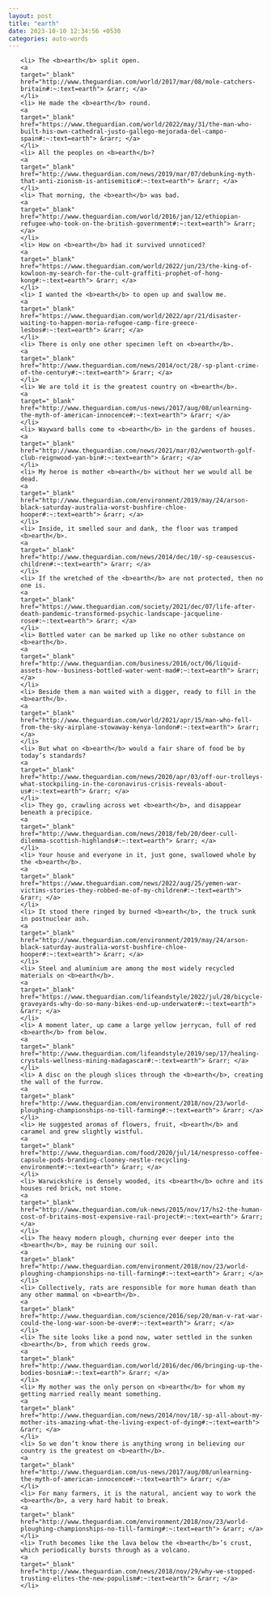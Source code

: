 ```yaml
---
layout: post
title: "earth"
date: 2023-10-10 12:34:56 +0530
categories: auto-words
---
```

<ol>

    <li> The <b>earth</b> split open.
    <a 
    target="_blank" 
    href="http://www.theguardian.com/world/2017/mar/08/mole-catchers-britain#:~:text=earth"> &rarr; </a>
    </li>
    <li> He made the <b>earth</b> round.
    <a 
    target="_blank" 
    href="https://www.theguardian.com/world/2022/may/31/the-man-who-built-his-own-cathedral-justo-gallego-mejorada-del-campo-spain#:~:text=earth"> &rarr; </a>
    </li>
    <li> All the peoples on <b>earth</b>?
    <a 
    target="_blank" 
    href="http://www.theguardian.com/news/2019/mar/07/debunking-myth-that-anti-zionism-is-antisemitic#:~:text=earth"> &rarr; </a>
    </li>
    <li> That morning, the <b>earth</b> was bad.
    <a 
    target="_blank" 
    href="http://www.theguardian.com/world/2016/jan/12/ethiopian-refugee-who-took-on-the-british-government#:~:text=earth"> &rarr; </a>
    </li>
    <li> How on <b>earth</b> had it survived unnoticed?
    <a 
    target="_blank" 
    href="https://www.theguardian.com/world/2022/jun/23/the-king-of-kowloon-my-search-for-the-cult-graffiti-prophet-of-hong-kong#:~:text=earth"> &rarr; </a>
    </li>
    <li> I wanted the <b>earth</b> to open up and swallow me.
    <a 
    target="_blank" 
    href="https://www.theguardian.com/world/2022/apr/21/disaster-waiting-to-happen-moria-refugee-camp-fire-greece-lesbos#:~:text=earth"> &rarr; </a>
    </li>
    <li> There is only one other specimen left on <b>earth</b>.
    <a 
    target="_blank" 
    href="http://www.theguardian.com/news/2014/oct/28/-sp-plant-crime-of-the-century#:~:text=earth"> &rarr; </a>
    </li>
    <li> We are told it is the greatest country on <b>earth</b>.
    <a 
    target="_blank" 
    href="http://www.theguardian.com/us-news/2017/aug/08/unlearning-the-myth-of-american-innocence#:~:text=earth"> &rarr; </a>
    </li>
    <li> Wayward balls come to <b>earth</b> in the gardens of houses.
    <a 
    target="_blank" 
    href="http://www.theguardian.com/news/2021/mar/02/wentworth-golf-club-reignwood-yan-bin#:~:text=earth"> &rarr; </a>
    </li>
    <li> My heroe is mother <b>earth</b> without her we would all be dead.
    <a 
    target="_blank" 
    href="http://www.theguardian.com/environment/2019/may/24/arson-black-saturday-australia-worst-bushfire-chloe-hooper#:~:text=earth"> &rarr; </a>
    </li>
    <li> Inside, it smelled sour and dank, the floor was tramped <b>earth</b>.
    <a 
    target="_blank" 
    href="http://www.theguardian.com/news/2014/dec/10/-sp-ceausescus-children#:~:text=earth"> &rarr; </a>
    </li>
    <li> If the wretched of the <b>earth</b> are not protected, then no one is.
    <a 
    target="_blank" 
    href="https://www.theguardian.com/society/2021/dec/07/life-after-death-pandemic-transformed-psychic-landscape-jacqueline-rose#:~:text=earth"> &rarr; </a>
    </li>
    <li> Bottled water can be marked up like no other substance on <b>earth</b>.
    <a 
    target="_blank" 
    href="http://www.theguardian.com/business/2016/oct/06/liquid-assets-how--business-bottled-water-went-mad#:~:text=earth"> &rarr; </a>
    </li>
    <li> Beside them a man waited with a digger, ready to fill in the <b>earth</b>.
    <a 
    target="_blank" 
    href="http://www.theguardian.com/world/2021/apr/15/man-who-fell-from-the-sky-airplane-stowaway-kenya-london#:~:text=earth"> &rarr; </a>
    </li>
    <li> But what on <b>earth</b> would a fair share of food be by today’s standards?
    <a 
    target="_blank" 
    href="http://www.theguardian.com/news/2020/apr/03/off-our-trolleys-what-stockpiling-in-the-coronavirus-crisis-reveals-about-us#:~:text=earth"> &rarr; </a>
    </li>
    <li> They go, crawling across wet <b>earth</b>, and disappear beneath a precipice.
    <a 
    target="_blank" 
    href="http://www.theguardian.com/news/2018/feb/20/deer-cull-dilemma-scottish-highlands#:~:text=earth"> &rarr; </a>
    </li>
    <li> Your house and everyone in it, just gone, swallowed whole by the <b>earth</b>.
    <a 
    target="_blank" 
    href="https://www.theguardian.com/news/2022/aug/25/yemen-war-victims-stories-they-robbed-me-of-my-children#:~:text=earth"> &rarr; </a>
    </li>
    <li> It stood there ringed by burned <b>earth</b>, the truck sunk in postnuclear ash.
    <a 
    target="_blank" 
    href="http://www.theguardian.com/environment/2019/may/24/arson-black-saturday-australia-worst-bushfire-chloe-hooper#:~:text=earth"> &rarr; </a>
    </li>
    <li> Steel and aluminium are among the most widely recycled materials on <b>earth</b>.
    <a 
    target="_blank" 
    href="https://www.theguardian.com/lifeandstyle/2022/jul/28/bicycle-graveyards-why-do-so-many-bikes-end-up-underwater#:~:text=earth"> &rarr; </a>
    </li>
    <li> A moment later, up came a large yellow jerrycan, full of red <b>earth</b> from below.
    <a 
    target="_blank" 
    href="http://www.theguardian.com/lifeandstyle/2019/sep/17/healing-crystals-wellness-mining-madagascar#:~:text=earth"> &rarr; </a>
    </li>
    <li> A disc on the plough slices through the <b>earth</b>, creating the wall of the furrow.
    <a 
    target="_blank" 
    href="http://www.theguardian.com/environment/2018/nov/23/world-ploughing-championships-no-till-farming#:~:text=earth"> &rarr; </a>
    </li>
    <li> He suggested aromas of flowers, fruit, <b>earth</b> and caramel and grew slightly wistful.
    <a 
    target="_blank" 
    href="http://www.theguardian.com/food/2020/jul/14/nespresso-coffee-capsule-pods-branding-clooney-nestle-recycling-environment#:~:text=earth"> &rarr; </a>
    </li>
    <li> Warwickshire is densely wooded, its <b>earth</b> ochre and its houses red brick, not stone.
    <a 
    target="_blank" 
    href="http://www.theguardian.com/uk-news/2015/nov/17/hs2-the-human-cost-of-britains-most-expensive-rail-project#:~:text=earth"> &rarr; </a>
    </li>
    <li> The heavy modern plough, churning ever deeper into the <b>earth</b>, may be ruining our soil.
    <a 
    target="_blank" 
    href="http://www.theguardian.com/environment/2018/nov/23/world-ploughing-championships-no-till-farming#:~:text=earth"> &rarr; </a>
    </li>
    <li> Collectively, rats are responsible for more human death than any other mammal on <b>earth</b>.
    <a 
    target="_blank" 
    href="http://www.theguardian.com/science/2016/sep/20/man-v-rat-war-could-the-long-war-soon-be-over#:~:text=earth"> &rarr; </a>
    </li>
    <li> The site looks like a pond now, water settled in the sunken <b>earth</b>, from which reeds grow.
    <a 
    target="_blank" 
    href="http://www.theguardian.com/world/2016/dec/06/bringing-up-the-bodies-bosnia#:~:text=earth"> &rarr; </a>
    </li>
    <li> My mother was the only person on <b>earth</b> for whom my getting married really meant something.
    <a 
    target="_blank" 
    href="http://www.theguardian.com/news/2014/nov/18/-sp-all-about-my-mother-its-amazing-what-the-living-expect-of-dying#:~:text=earth"> &rarr; </a>
    </li>
    <li> So we don’t know there is anything wrong in believing our country is the greatest on <b>earth</b>.
    <a 
    target="_blank" 
    href="http://www.theguardian.com/us-news/2017/aug/08/unlearning-the-myth-of-american-innocence#:~:text=earth"> &rarr; </a>
    </li>
    <li> For many farmers, it is the natural, ancient way to work the <b>earth</b>, a very hard habit to break.
    <a 
    target="_blank" 
    href="http://www.theguardian.com/environment/2018/nov/23/world-ploughing-championships-no-till-farming#:~:text=earth"> &rarr; </a>
    </li>
    <li> Truth becomes like the lava below the <b>earth</b>’s crust, which periodically bursts through as a volcano.
    <a 
    target="_blank" 
    href="http://www.theguardian.com/news/2018/nov/29/why-we-stopped-trusting-elites-the-new-populism#:~:text=earth"> &rarr; </a>
    </li>